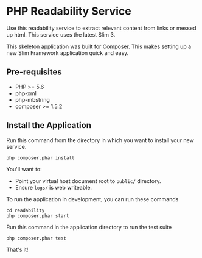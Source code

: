# PHP Readability Service

Use this readability service to extract relevant content from links or messed up html. This service uses the latest Slim 3.

This skeleton application was built for Composer. This makes setting up a new Slim Framework application quick and easy.

## Pre-requisites
* PHP >= 5.6
* php-xml
* php-mbstring
* composer >= 1.5.2

## Install the Application

Run this command from the directory in which you want to install your new service.

    php composer.phar install

You'll want to:

* Point your virtual host document root to `public/` directory.
* Ensure `logs/` is web writeable.

To run the application in development, you can run these commands 

	cd readability
	php composer.phar start

Run this command in the application directory to run the test suite

	php composer.phar test

That's it!
